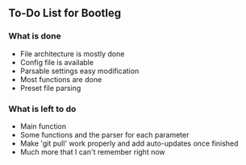 ## To-Do List for Bootleg

### What is done

* File architecture is mostly done
* Config file is available
* Parsable settings easy modification
* Most functions are done
* Preset file parsing

### What is left to do

* Main function
* Some functions and the parser for each parameter
* Make 'git pull' work properly and add auto-updates once finished
* Much more that I can't remember right now